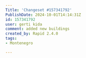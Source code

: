 ```yaml
---
Title: 'Changeset #157341792'
PublishDate: 2024-10-01T14:14:31Z
id: 157341792
user: gerti kida
comment: added new buildings
created_by: Rapid 2.4.0
tags:
- Montenegro

---
```

